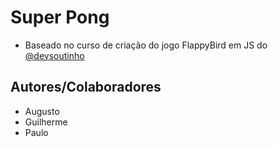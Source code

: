 # Super Pong

- Baseado no curso de criação do jogo FlappyBird em JS do [@devsoutinho](https://github.com/omariosouto/flappy-bird-devsoutinho)

## Autores/Colaboradores

- Augusto
- Guilherme
- Paulo
